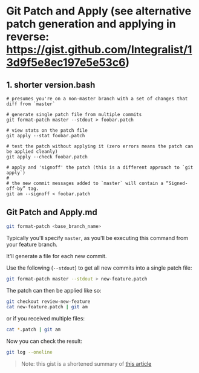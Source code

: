 # Git Patch and Apply (see alternative patch generation and applying in reverse: https://gist.github.com/Integralist/13d9f5e8ec197e5e53c6)

## 1. shorter version.bash

```shell
# presumes you're on a non-master branch with a set of changes that diff from `master`

# generate single patch file from multiple commits
git format-patch master --stdout > foobar.patch

# view stats on the patch file
git apply --stat foobar.patch

# test the patch without applying it (zero errors means the patch can be applied cleanly)
git apply --check foobar.patch

# apply and 'signoff' the patch (this is a different approach to `git apply`)
# 
# the new commit messages added to `master` will contain a “Signed-off-by” tag.
git am --signoff < foobar.patch
```

## Git Patch and Apply.md

```bash
git format-patch <base_branch_name>
```

Typically you'll specify `master`, as you'll be executing this command from your feature branch.

It'll generate a file for each new commit.

Use the following (`--stdout`) to get all new commits into a single patch file:

```bash
git format-patch master --stdout > new-feature.patch
```

The patch can then be applied like so:

```bash
git checkout review-new-feature
cat new-feature.patch | git am
```

or if you received multiple files:

```bash
cat *.patch | git am
```

Now you can check the result:

```bash
git log --oneline
```

> Note: this gist is a shortened summary of [this article](https://robots.thoughtbot.com/send-a-patch-to-someone-using-git-format-patch)

